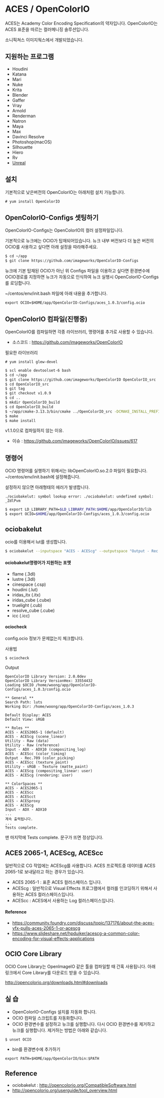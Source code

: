 # ACES / OpenColorIO
ACES는 Academy Color Encoding Specification의 약자입니다.
OpenColorIO는 ACES 표준을 따르는 컬러메니징 솔루션입니다.

소니픽쳐스 이미지웍스에서 개발되었습니다.

## 지원하는 프로그램
- Houdini
- Katana
- Mari
- Nuke
- Krita
- Blender
- Gaffer
- Vray
- Arnold
- Renderman
- Natron
- Maya
- Max
- Davinci Resolve
- Photoshop(macOS)
- Silhouette
- Hiero
- Rv
- [Unreal](https://docs.unrealengine.com/en-us/Engine/Rendering/PostProcessEffects/ColorGrading)

## 설치
기본적으로 낮은버전의 OpenColorIO는 아래처럼 설치 가능합니다.

```
# yum install OpenColorIO
```

## OpenColorIO-Configs 셋팅하기
OpenColorIO-Configs는 OpenColorIO의 컬러 설정파일입니다.

기본적으로 뉴크에는 OCIO가 탑재되어있습니다.
뉴크 내부 버전보다 더 높은 버전의 OCIO를 사용하고 싶다면 아래 설정을 따라해주세요.

```bash
$ cd ~/app
$ git clone https://github.com/imageworks/OpenColorIO-Configs
```

뉴크에 기본 탑재된 OCIO가 아닌 위 Configs 파일을 이용하고 싶다면 환경변수에 OCIO경로를 지정하면 뉴크가 자동으로 인식하여 뉴크 실행시 OpenColorIO-Configs를 로딩합니다.

~/centos/env/init.bash 파일에 아래 내용을 추가합니다.
```
export OCIO=$HOME/app/OpenColorIO-Configs/aces_1.0.3/config.ocio
```

## OpenColorIO 컴파일(진행중)
OpenColorIO를 컴파일하면 각종 라이브러리, 명령어를 추가로 사용할 수 있습니다.

- 소스코드 : https://github.com/imageworks/OpenColorIO


필요한 라이브러리
```
# yum install glew-devel
```

```bash
$ scl enable devtoolset-6 bash
$ cd ~/app
$ git clone https://github.com/imageworks/OpenColorIO OpenColorIO_src
$ cd OpenColorIO_src
$ git tag
$ git checkout v1.0.9
$ cd ..
$ mkdir OpenColorIO_build
$ cd OpenColorIO_build
$ ~/app/cmake-3.13.3/bin/cmake ../OpenColorIO_src -DCMAKE_INSTALL_PREFIX=$HOME/app/OpenColorIO
$ make
$ make install
```

v1.1.0으로 컴파일하지 않는 이유.
- 이슈 : https://github.com/imageworks/OpenColorIO/issues/617

## 명령어
OCIO 명령어를 실행하기 위해서는 libOpenColorIO.so.2.0 파일이 필요합니다.
~/centos/env/init.bash에 설정해줍니다.

설정하지 않으면 아래형태의 에러가 발생합니다.

```
./ociobakelut: symbol lookup error: ./ociobakelut: undefined symbol: _ZdlPvm
```

```bash
$ export LD_LIBRARY_PATH=$LD_LIBRARY_PATH:$HOME/app/OpenColorIO/lib
$ export OCIO=$HOME/app/OpenColorIO-Configs/aces_1.0.3/config.ocio
```

## ociobakelut
ocio를 이용해서 lut를 생성합니다.

```bash
$ ociobakelut --inputspace "ACES - ACEScg" --outputspace "Output - Rec.709" --format flame flame_acescg_to_rec709.3dl
```

#### ociobakelut명령어가 지원하는 포멧
- flame (.3dl)
- lustre (.3dl)
- cinespace (.csp)
- houdini (.lut)
- iridas_itx (.itx)
- iridas_cube (.cube)
- truelight (.cub)
- resolve_cube (.cube)
- icc (.icc)

#### ociocheck
config.ocio 정보가 문제없는지 체크합니다.

사용법
```bash
$ ociocheck
```

Output
```
OpenColorIO Library Version: 2.0.0dev
OpenColorIO Library VersionHex: 33554432
Loading $OCIO /home/woong/app/OpenColorIO-Configs/aces_1.0.3/config.ocio

** General **
Search Path: luts
Working Dir: /home/woong/app/OpenColorIO-Configs/aces_1.0.3

Default Display: ACES
Default View: sRGB

** Roles **
ACES - ACES2065-1 (default)
ACES - ACEScg (scene_linear)
Utility - Raw (data)
Utility - Raw (reference)
Input - ADX - ADX10 (compositing_log)
ACES - ACEScc (color_timing)
Output - Rec.709 (color_picking)
ACES - ACEScc (texture_paint)
Utility - sRGB - Texture (matte_paint)
ACES - ACEScg (compositing_linear: user)
ACES - ACEScg (rendering: user)

** ColorSpaces **
ACES - ACES2065-1
ACES - ACEScc
ACES - ACEScct
ACES - ACESproxy
ACES - ACEScg
Input - ADX - ADX10
...
계속 출력됩니다.
...
Tests complete.
```

맨 마지막에 Tests complete. 문구가 뜨면 정상입니다.


## ACES 2065-1, ACEScg, ACEScc
일반적으로 CG 작업에는 ACEScg를 사용합니다.
ACES 프로젝트중 데이터를 ACES 2065-1로 보내달라고 하는 경우가 있습니다.

- ACES 2065-1 : 표준 ACES 컬러스페이스 입니다.
- ACEScg : 일반적으로 Visual Effects 프로그램에서 컬러를 인코딩하기 위해서 사용하는 ACES 컬러스페이스입니다.
- ACEScc : ACES에서 사용하는 Log 컬러스페이스입니다.

#### Reference
- https://community.foundry.com/discuss/topic/137176/about-the-aces-vfx-pulls-aces-2065-1-or-acescg
- https://www.slideshare.net/hpduiker/acescg-a-common-color-encoding-for-visual-effects-applications

## OCIO Core Library
OCIO Core Library는 OpenImageIO 같은 툴을 컴파일할 때 간혹 사용됩니다.
아래 링크에서 Core Library를 다운로드 받을 수 있습니다.

http://opencolorio.org/downloads.html#downloads

## 실 습
- OpenColorIO-Configs 설치를 자동화 합니다.
- OCIO 컴파일 스크립트를 자동화합니다.
- OCIO 환경변수를 설정하고 뉴크를 실행합니다. 다시 OCIO 환경변수를 제거하고 뉴크를 실행합니다. 제거하는 방법은 아래와 같습니다.
```
$ unset OCIO
```
- bin를 환경변수에 추가하기
```
export PATH=$HOME/app/OpenColorIO/bin:$PATH
```

## Reference
- ociobakelut : http://opencolorio.org/CompatibleSoftware.html
- http://opencolorio.org/userguide/tool_overview.html
